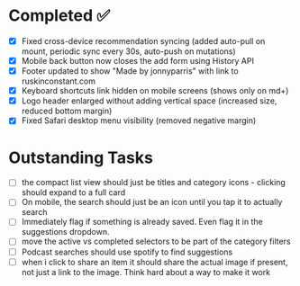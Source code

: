 # Completed ✅
- [x] Fixed cross-device recommendation syncing (added auto-pull on mount, periodic sync every 30s, auto-push on mutations)
- [x] Mobile back button now closes the add form using History API
- [x] Footer updated to show "Made by jonnyparris" with link to ruskinconstant.com
- [x] Keyboard shortcuts link hidden on mobile screens (shows only on md+)
- [x] Logo header enlarged without adding vertical space (increased size, reduced bottom margin)
- [x] Fixed Safari desktop menu visibility (removed negative margin)

# Outstanding Tasks
- [ ] the compact list view should just be titles and category icons - clicking should expand to a full card
- [ ] On mobile, the search should just be an icon until you tap it to actually search
- [ ] Immediately flag if something is already saved. Even flag it in the suggestions dropdown.
- [ ] move the active vs completed selectors to be part of the category filters
- [ ] Podcast searches should use spotify to find suggestions
- [ ] when i click to share an item it should share the actual image if present, not just a link to the image. Think hard about a way to make it work
